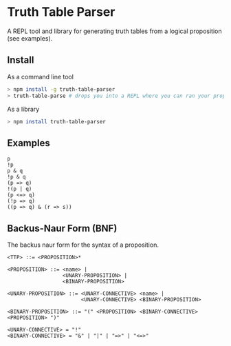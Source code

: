# Truth Table Parser

A REPL tool and library for generating truth tables from a logical proposition (see examples).

## Install

As a command line tool

```bash
> npm install -g truth-table-parser
> truth-table-parse # drops you into a REPL where you can ran your proposition.
```

As a library

```bash
> npm install truth-table-parser
```

## Examples

```text
p
!p
p & q
!p & q
(p => q)
!(p | q)
(p <=> q)
(!p => q)
((p => q) & (r => s))
```

## Backus-Naur Form (BNF)

The backus naur form for the syntax of a proposition.

```text
<TTP> ::= <PROPOSITION>*

<PROPOSITION> ::= <name> |
                  <UNARY-PROPOSITION> |
                  <BINARY-PROPOSITION>

<UNARY-PROPOSITION> ::= <UNARY-CONNECTIVE> <name> |
                        <UNARY-CONNECTIVE> <BINARY-PROPOSITION>

<BINARY-PROPOSITION> ::= "(" <PROPOSITION> <BINARY-CONNECTIVE> <PROPOSITION> ")"

<UNARY-CONNECTIVE> = "!"
<BINARY-CONNECTIVE> = "&" | "|" | "=>" | "<=>"
```
